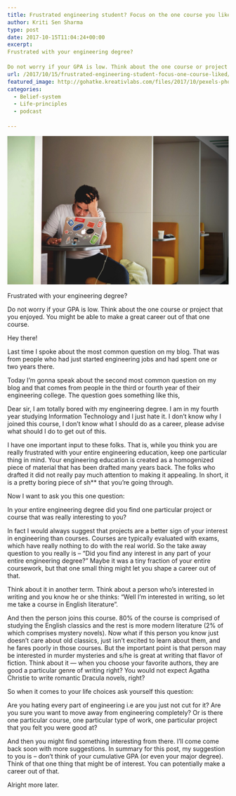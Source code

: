 ```yaml
---
title: Frustrated engineering student? Focus on the one course you liked
author: Kriti Sen Sharma
type: post
date: 2017-10-15T11:04:24+00:00
excerpt:
Frustrated with your engineering degree?
  
Do not worry if your GPA is low. Think about the one course or project that you enjoyed. You might be able to make a great career out of that one course.
url: /2017/10/15/frustrated-engineering-student-focus-one-course-liked/
featured_image: http://gohatke.kreativlabs.com/files/2017/10/pexels-photo-52608-frustrated.jpeg
categories:
  - Belief-system
  - Life-principles
  - podcast

---
```


![pexels-photo-52608-frustrated](https://raw.githubusercontent.com/kritisen/gohatke/main/content/images/2017/10/pexels-photo-52608-frustrated.jpeg)

Frustrated with your engineering degree?

Do not worry if your GPA is low. Think about the one course or project that you enjoyed. You might be able to make a great career out of that one course.



Hey there!

Last time I spoke about the most common question on my blog. That was from people who had just started engineering jobs and had spent one or two years there.

Today I&#8217;m gonna speak about the second most common question on my blog and that comes from people in the third or fourth year of their engineering college. The question goes something like this,

Dear sir, I am totally bored with my engineering degree. I am in my fourth year studying Information Technology and I just hate it. I don&#8217;t know why I joined this course, I don&#8217;t know what I should do as a career, please advise what should I do to get out of this.

I have one important input to these folks. That is, while you think you are really frustrated with your entire engineering education, keep one particular thing in mind. Your engineering education is created as a homogenized piece of material that has been drafted many years back. The folks who drafted it did not really pay much attention to making it appealing. In short, it is a pretty boring piece of sh** that you&#8217;re going through.

Now I want to ask you this one question:

In your entire engineering degree did you find one particular project or course that was really interesting to you?

In fact I would always suggest that projects are a better sign of your interest in engineering than courses. Courses are typically evaluated with exams, which have really nothing to do with the real world. So the take away question to you really is – “Did you find any interest in any part of your entire engineering degree?” Maybe it was a tiny fraction of your entire coursework, but that one small thing might let you shape a career out of that.

Think about it in another term. Think about a person who&#8217;s interested in writing and you know he or she thinks: &#8220;Well I&#8217;m interested in writing, so let me take a course in English literature&#8221;.

And then the person joins this course. 80% of the course is comprised of studying the English classics and the rest is more modern literature (2% of which comprises mystery novels). Now what if this person you know just doesn&#8217;t care about old classics, just isn&#8217;t excited to learn about them, and he fares poorly in those courses. But the important point is that person may be interested in murder mysteries and s/he is great at writing that flavor of fiction. Think about it &#8212; when you choose your favorite authors, they are good a particular genre of writing right? You would not expect Agatha Christie to write romantic Dracula novels, right?

So when it comes to your life choices ask yourself this question:

Are you hating every part of engineering i.e are you just not cut for it? Are you sure you want to move away from engineering completely? Or is there one particular course, one particular type of work, one particular project that you felt you were good at?

And then you might find something interesting from there. I&#8217;ll come come back soon with more suggestions. In summary for this post, my suggestion to you is &#8211; don&#8217;t think of your cumulative GPA (or even your major degree). Think of that one thing that might be of interest. You can potentially make a career out of that.

Alright more later.
